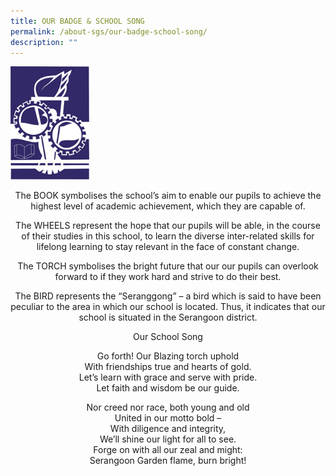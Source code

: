 ```yaml
---
title: OUR BADGE & SCHOOL SONG
permalink: /about-sgs/our-badge-school-song/
description: ""
---
```


<img src="/images/School-Logo.jpg" 
     style="width:25%">

<p style="text-align: center;">The BOOK symbolises the school’s aim to enable our pupils to achieve the highest level of academic achievement, which they are capable of.</p>
<p style="text-align: center;">The WHEELS represent the hope that our pupils will be able, in the course of their studies in this school, to learn the diverse inter-related skills for lifelong learning to stay relevant in the face of constant change.</p>
<p style="text-align: center;">The TORCH symbolises the bright future that our our pupils can overlook forward to if they work hard and strive to do their best.</p>
<p style="text-align: center;">The BIRD represents the “Seranggong” – a bird which is said to have been peculiar to the area in which our school is located. Thus, it indicates that our school is situated in the Serangoon district.</p>
<p style="text-align: center;">Our School Song</p>
<p style="text-align: center;">Go forth! Our Blazing torch uphold<br>With friendships true and hearts of gold.<br>Let’s learn with grace and serve with pride.<br>Let faith and wisdom be our guide.</p>
<p style="text-align: center;">Nor creed nor race, both young and old<br>United in our motto bold –<br>With diligence and integrity,<br>We’ll shine our light for all to see.<br>Forge on with all our zeal and might:<br>Serangoon Garden flame, burn bright!</p>
